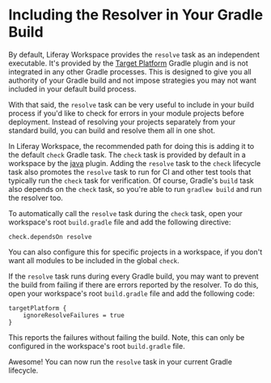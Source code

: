# Including the Resolver in Your Gradle Build

By default, Liferay Workspace provides the `resolve` task as an independent
executable. It's provided by the
[Target Platform](/develop/reference/-/knowledge_base/7-1/target-platform-gradle-plugin)
Gradle plugin and is not integrated in any other Gradle processes. This is
designed to give you all authority of your Gradle build and not impose
strategies you may not want included in your default build process.

With that said, the `resolve` task can be very useful to include in your build
process if you'd like to check for errors in your module projects before
deployment. Instead of resolving your projects separately from your standard
build, you can build and resolve them all in one shot.

In Liferay Workspace, the recommended path for doing this is adding it to the
default `check` Gradle task. The `check` task is provided by default in a
workspace by the
[java](https://docs.gradle.org/current/userguide/java_plugin.html#_lifecycle_tasks)
plugin. Adding the `resolve` task to the `check` lifecycle task also promotes
the `resolve` task to run for CI and other test tools that typically run the
`check` task for verification. Of course, Gradle's `build` task also depends on
the `check` task, so you're able to run `gradlew build` and run the resolver
too.

To automatically call the `resolve` task during the `check` task, open your
workspace's root `build.gradle` file and add the following directive:

    check.dependsOn resolve

You can also configure this for specific projects in a workspace, if you don't
want all modules to be included in the global `check`.

If the `resolve` task runs during every Gradle build, you may want to prevent
the build from failing if there are errors reported by the resolver. To do this,
open your workspace's root `build.gradle` file and add the following code:

    targetPlatform {
        ignoreResolveFailures = true
    }

This reports the failures without failing the build. Note, this can only be
configured in the workspace's root `build.gradle` file.

Awesome! You can now run the `resolve` task in your current Gradle lifecycle.
